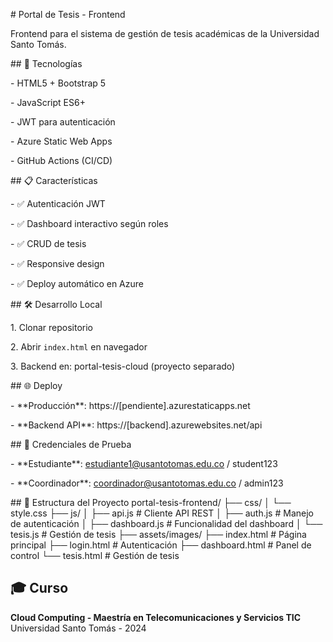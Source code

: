 \# Portal de Tesis - Frontend



Frontend para el sistema de gestión de tesis académicas de la Universidad Santo Tomás.



\## 🚀 Tecnologías



\- HTML5 + Bootstrap 5

\- JavaScript ES6+

\- JWT para autenticación

\- Azure Static Web Apps

\- GitHub Actions (CI/CD)



\## 📋 Características



\- ✅ Autenticación JWT

\- ✅ Dashboard interactivo según roles

\- ✅ CRUD de tesis

\- ✅ Responsive design

\- ✅ Deploy automático en Azure



\## 🛠️ Desarrollo Local



1\. Clonar repositorio

2\. Abrir `index.html` en navegador

3\. Backend en: portal-tesis-cloud (proyecto separado)



\## 🌐 Deploy



\- \*\*Producción\*\*: https://\[pendiente].azurestaticapps.net

\- \*\*Backend API\*\*: https://\[backend].azurewebsites.net/api



\## 👥 Credenciales de Prueba



\- \*\*Estudiante\*\*: estudiante1@usantotomas.edu.co / student123

\- \*\*Coordinador\*\*: coordinador@usantotomas.edu.co / admin123



\## 📁 Estructura del Proyecto
portal-tesis-frontend/
├── css/
│   └── style.css
├── js/
│   ├── api.js       # Cliente API REST
│   ├── auth.js      # Manejo de autenticación
│   ├── dashboard.js # Funcionalidad del dashboard
│   └── tesis.js     # Gestión de tesis
├── assets/images/
├── index.html       # Página principal
├── login.html       # Autenticación
├── dashboard.html   # Panel de control
└── tesis.html       # Gestión de tesis

## 🎓 Curso

**Cloud Computing - Maestría en Telecomunicaciones y Servicios TIC**  
Universidad Santo Tomás - 2024

